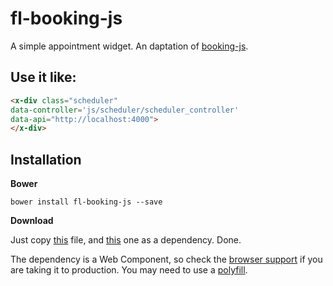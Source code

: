 # fl-booking-js
A simple appointment widget. An daptation of [booking-js](https://github.com/timekit-io/booking-js).

## Use it like:

``` html
<x-div class="scheduler"
data-controller='js/scheduler/scheduler_controller'
data-api="http://localhost:4000">
</x-div>
```

## Installation
**Bower**

```
bower install fl-booking-js --save
```

**Download**

Just copy [this](https://github.com/fourlabsldn/fl-booking-js/blob/master/dist/fl-booking.min.js) file, and [this](https://raw.githubusercontent.com/fourlabsldn/x-div/master/js/x-div.js) one as a dependency. Done.


The dependency is a Web Component, so check the [browser support](http://caniuse.com/#search=Custom%20Elements)
if you are taking it to production. You may need to use a [polyfill](http://webcomponents.org/polyfills/).
